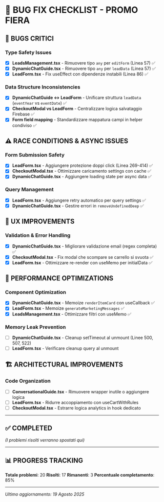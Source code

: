 # 🐛 BUG FIX CHECKLIST - PROMO FIERA

## 🚨 BUGS CRITICI

### Type Safety Issues
- [x] **LeadsManagement.tsx** - Rimuovere tipo `any` per `editForm` (Linea 57) ✅
- [x] **DynamicChatGuide.tsx** - Rimuovere tipo `any` per `leadData` (Linea 57) ✅
- [x] **LeadForm.tsx** - Fix useEffect con dipendenze instabili (Linea 86) ✅

### Data Structure Inconsistencies
- [x] **DynamicChatGuide ↔ LeadForm** - Unificare struttura `leadData` (`eventYear` vs `eventDate`) ✅
- [x] **CheckoutModal vs LeadForm** - Centralizzare logica salvataggio Firebase ✅
- [x] **Form field mapping** - Standardizzare mappatura campi in helper condiviso ✅

## ⚠️ RACE CONDITIONS & ASYNC ISSUES

### Form Submission Safety
- [x] **LeadForm.tsx** - Aggiungere protezione doppi click (Linea 269-414) ✅
- [x] **CheckoutModal.tsx** - Ottimizzare caricamento settings con cache ✅
- [x] **DynamicChatGuide.tsx** - Aggiungere loading state per async data ✅

### Query Management
- [x] **LeadForm.tsx** - Aggiungere retry automatico per query settings ✅
- [x] **DynamicChatGuide.tsx** - Gestire errori in `removeUndefinedDeep` ✅

## 🔧 UX IMPROVEMENTS

### Validation & Error Handling
- [x] **DynamicChatGuide.tsx** - Migliorare validazione email (regex completa) ✅
- [x] **CheckoutModal.tsx** - Fix modal che scompare se carrello si svuota ✅
- [x] **LeadForm.tsx** - Ottimizzare re-render con useMemo per initialData ✅

## 🚀 PERFORMANCE OPTIMIZATIONS

### Component Optimization
- [x] **DynamicChatGuide.tsx** - Memoize `renderItemCard` con useCallback ✅
- [x] **LeadForm.tsx** - Memoize `generateMarketingMessages` ✅ 
- [x] **LeadsManagement.tsx** - Ottimizzare filtri con useMemo ✅

### Memory Leak Prevention
- [ ] **DynamicChatGuide.tsx** - Cleanup setTimeout al unmount (Linee 500, 507, 522)
- [ ] **LeadForm.tsx** - Verificare cleanup query al unmount

## 🏗️ ARCHITECTURAL IMPROVEMENTS

### Code Organization
- [ ] **ConversationalGuide.tsx** - Rimuovere wrapper inutile o aggiungere logica
- [ ] **LeadForm.tsx** - Ridurre accoppiamento con useCartWithRules
- [ ] **CheckoutModal.tsx** - Estrarre logica analytics in hook dedicato

---

## ✅ COMPLETED
*(I problemi risolti verranno spostati qui)*

---

## 📊 PROGRESS TRACKING
**Totale problemi**: 20
**Risolti**: 17 
**Rimanenti**: 3
**Percentuale completamento**: 85%

---

*Ultimo aggiornamento: 19 Agosto 2025*